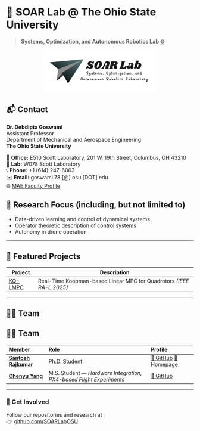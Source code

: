 # 🧠 SOAR Lab @ The Ohio State University  

> **Systems, Optimization, and Autonomous Robotics Lab** [🌐](https://goswami78.github.io/SOAR_Lab/index.html)
<p align="center">
  <img src="../media/SOAR_Logo.png" alt="SOAR Lab @ The Ohio State University" width="60%" />
</p>



## 📬 Contact

**Dr. Debdipta Goswami**  
Assistant Professor  
Department of Mechanical and Aerospace Engineering  
**The Ohio State University**  

🏢 **Office:** E510 Scott Laboratory, 201 W. 19th Street, Columbus, OH 43210  
🔬 **Lab:** W078 Scott Laboratory  
📞 **Phone:** +1 (614) 247-6063  
✉️ **Email:** goswami.78 [@] osu [DOT] edu  
🌐 [MAE Faculty Profile](https://mae.osu.edu/people/goswami.78) 


## 🚀 Research Focus (including, but not limited to)
- Data-driven learning and control of dynamical systems
- Operator theoretic description of control systems
- Autonomy in drone operation

---

## 🧩 Featured Projects
| Project | Description |
|----------|-------------|
| [KQ-LMPC](https://github.com/santoshrajkumar/kq-lmpc-quadrotor) | Real-Time Koopman-based Linear MPC for Quadrotors *(IEEE RA-L 2025)* |

---

## 🧑‍🔬 Team
## 🧑‍🔬 Team

| Member | Role | Profile |
|:--------|:------|:--------|
| **[Santosh Rajkumar](https://github.com/santoshrajkumar)** | Ph.D. Student | [🐙 GitHub](https://github.com/santoshrajkumar)  [🔗 Homepage](https://scholar.google.com/citations?user=) |
| **[Chenyu Yang](https://github.com/chenyu-yang)** | M.S. Student — *Hardware Integration, PX4-based Flight Experiments* | [🐙 GitHub](https://github.com/chenyu-yang) |

---

### 💫 Get Involved
Follow our repositories and research at  
👉 [github.com/SOARLabOSU](https://github.com/SOARLabOSU)
